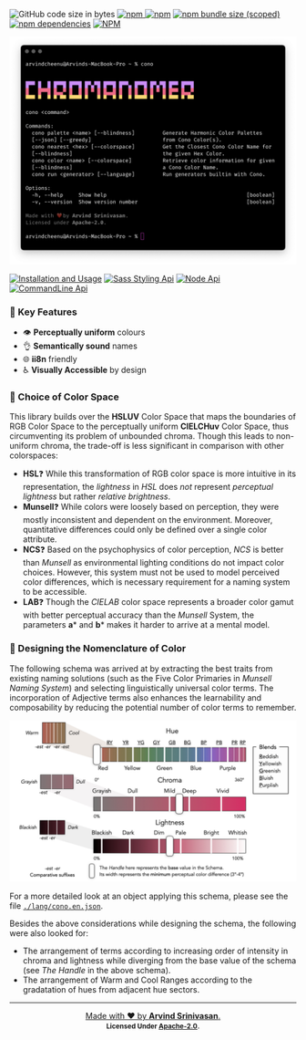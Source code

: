 <p>
   <img alt="GitHub code size in bytes" src="https://img.shields.io/github/languages/code-size/arvindcheenu/chromanomer?style=flat-square">
   <a href="https://www.npmjs.com/package/chromanomer"><img alt="npm" src="https://img.shields.io/npm/v/chromanomer?color=cc3534&style=flat-square">
   <a href="https://www.npmjs.com/package/chromanomer"><img alt="npm" src="https://img.shields.io/npm/dt/chromanomer?label=overall%20downloads&style=flat-square"></a>
   <a href="https://www.npmjs.com/package/chromanomer"><img alt="npm bundle size (scoped)" src="https://img.shields.io/bundlephobia/min/chromanomer?label=npm%20bundle%20size&style=flat-square"></a>
   <a href="https://www.npmjs.com/package/chromanomer"><img alt="npm dependencies" src="https://img.shields.io/static/v1?label=dependencies&message=0&color=brightgreen&style=flat-square"></a>
   <a href="https://www.npmjs.com/package/chromanomer"><img alt="NPM" src="https://img.shields.io/npm/l/chromanomer?style=flat-square"></a>
<br/>
</p>


![screenshot](https://raw.githubusercontent.com/arvindcheenu/Chromanomer/master/screenshots/no-command.png)


[![Installation and Usage](https://img.shields.io/badge/-Installation%20+%20usage-0144b7?style=for-the-badge&logo=PowerShell)](https://github.com/arvindcheenu/Chromanomer/blob/master/docs/INSTALL.md)
[![Sass Styling Api](https://img.shields.io/badge/-Sass%20Styles-73264d?style=for-the-badge&logo=sass)](https://github.com/arvindcheenu/Chromanomer/blob/master/docs/STYLE.md)
[![Node Api](https://img.shields.io/badge/-Node%20Api-435d0e?style=for-the-badge&logo=node.js)](https://github.com/arvindcheenu/Chromanomer/blob/master/docs/API.md)
[![CommandLine Api](https://img.shields.io/badge/-CommandLine%20Api-1a1a1a?style=for-the-badge&logo=GNU%20Bash)](https://github.com/arvindcheenu/Chromanomer/blob/master/docs/CLI.md)
 
### 🔑 Key Features

* 👁️ **Perceptually uniform** colours
* 👌 **Semantically sound** names
* 🌐 **ii8n** friendly 
* ♿ **Visually Accessible** by design

### 🤔 Choice of Color Space

This library builds over the **HSLUV** Color Space that maps the boundaries of RGB Color Space to the perceptually uniform **CIELCHuv** Color Space, thus circumventing its problem of unbounded chroma. Though this leads to non-uniform chroma, the trade-off is less significant in comparison with other colorspaces: 
* **HSL**❓  While this transformation of RGB color space is more intuitive in its representation, the *lightness* in *HSL* does *not* represent *perceptual lightness* but rather *relative brightness*.
* **Munsell**❓ While colors were loosely based on perception, they were mostly inconsistent and dependent on the environment. Moreover, quantitative differences could only be defined over a single color attribute.
* **NCS**❓ Based on the psychophysics of color perception, *NCS* is better than *Munsell* as environmental lighting conditions do not impact color choices. However, this system must not be used to model perceived color differences, which is necessary requirement for a naming system to be accessible.
* **LAB**❓ Though the *CIELAB* color space represents a broader color gamut with better perceptual accuracy than the *Munsell* System, the parameters **a*** and **b*** makes it harder to arrive at a mental model.

### 🎨 Designing the Nomenclature of Color

The following schema was arrived at by extracting the best traits from existing naming solutions (such as the Five Color Primaries in *Munsell Naming System*) and selecting linguistically universal color terms. The incorporation of Adjective terms also enhances the learnability and composability by reducing the potential number of color terms to remember.

![Color Schema Visual Representation](https://raw.githubusercontent.com/arvindcheenu/Chromanomer/master/paper/schematic.jpeg)

For a more detailed look at an object applying this schema, please see the file [`./lang/cono.en.json`](./lang/cono.en.json).

Besides the above considerations while designing the schema, the following were also looked for:
* The arrangement of terms according to increasing order of intensity in chroma and lightness while diverging from the base value of the schema (see *The Handle* in the above schema).
* The arrangement of Warm and Cool Ranges according to the gradatation of hues from adjacent hue sectors.

---

<p align="center">
<a href="https://github.com/arvindcheenu">Made with ❤️ by <b>Arvind Srinivasan</b>.</a><br/>
<b><small>Licensed Under <a href="https://github.com/arvindcheenu/Chromanomer/blob/master/LICENSE">Apache-2.0</a></small></b>.
 </p>

